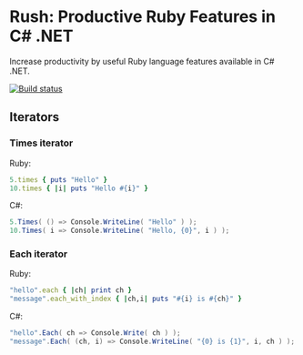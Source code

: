 # Rush: Productive Ruby Features in C# .NET
Increase productivity by useful Ruby language features available in C# .NET.

[![Build status](https://ci.appveyor.com/api/projects/status/x8ihl9lq21fc838n?svg=true)](https://ci.appveyor.com/project/slavikdev/rush)

## Iterators
### Times iterator

Ruby:
```ruby
5.times { puts "Hello" }
10.times { |i| puts "Hello #{i}" }
```

C#:
```csharp
5.Times( () => Console.WriteLine( "Hello" ) );
10.Times( i => Console.WriteLine( "Hello, {0}", i ) );
```

### Each iterator

Ruby:
```ruby
"hello".each { |ch| print ch }
"message".each_with_index { |ch,i| puts "#{i} is #{ch}" }
```

C#:
```csharp
"hello".Each( ch => Console.Write( ch ) );
"message".Each( (ch, i) => Console.WriteLine( "{0} is {1}", i, ch ) );
```
